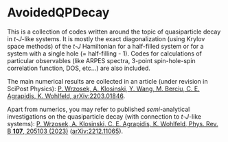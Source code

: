 # AvoidedQPDecay

This is a collection of codes written around the topic of quasiparticle decay in _t-J_-like systems. It is mostly the exact diagonalization (using Krylov space methods) of the _t-J_ Hamiltonian for a half-filled system or for a system with a single hole (= half-filling - 1). Codes for calculations of particular observables (like ARPES spectra, 3-point spin-hole-spin correlation function, DOS, etc...) are also included.

The main numerical results are collected in an article (under revision in SciPost Physics):
[P. Wrzosek, A. Klosinski, Y. Wang, M. Berciu, C. E. Agrapidis, K. Wohlfeld, arXiv:2203.01846](https://arxiv.org/abs/2203.01846).

Apart from numerics, you may refer to published _semi_-analytical investigations on the quasiparticle decay (with connection to _t-J_-like systems):
[P. Wrzosek, A. Klosinski, C. E. Agrapidis, K. Wohlfeld, Phys. Rev. B **107**, 205103 (2023)](https://doi.org/10.1103/PhysRevB.107.205103) ([arXiv:2212.11065](https://arxiv.org/abs/2212.11065)).

